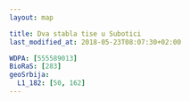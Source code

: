 ```yaml
---
layout: map

title: Dva stabla tise u Subotici
last_modified_at: 2018-05-23T08:07:30+02:00

WDPA: [555589013]
BioRaS: [283]
geoSrbija:
  L1_182: [50, 162]
---
```

